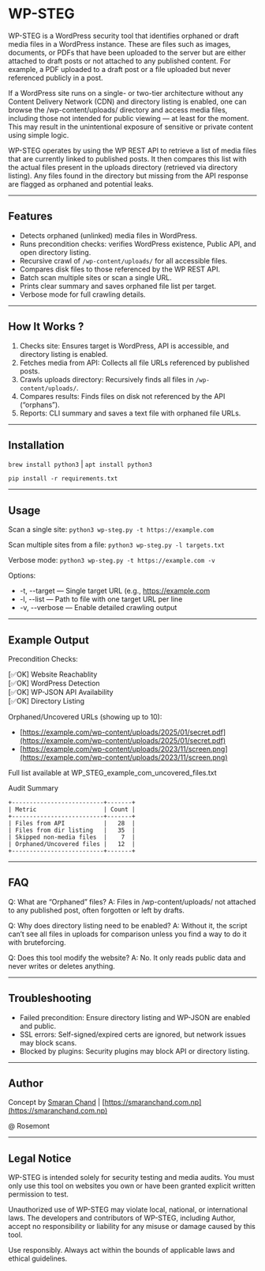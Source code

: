 # WP-STEG

WP-STEG is a WordPress security tool that identifies orphaned or draft media files in a WordPress instance. These are files such as images, documents, or PDFs that have been uploaded to the server but are either attached to draft posts or not attached to any published content. For example, a PDF uploaded to a draft post or a file uploaded but never referenced publicly in a post.

If a WordPress site runs on a single- or two-tier architecture without any Content Delivery Network (CDN) and directory listing is enabled, one can browse the /wp-content/uploads/ directory and access media files, including those not intended for public viewing — at least for the moment. This may result in the unintentional exposure of sensitive or private content using simple logic.

WP-STEG operates by using the WP REST API to retrieve a list of media files that are currently linked to published posts. It then compares this list with the actual files present in the uploads directory (retrieved via directory listing). Any files found in the directory but missing from the API response are flagged as orphaned and potential leaks.

---

## Features

* Detects orphaned (unlinked) media files in WordPress.
* Runs precondition checks: verifies WordPress existence, Public API, and open directory listing.
* Recursive crawl of `/wp-content/uploads/` for all accessible files.
* Compares disk files to those referenced by the WP REST API.
* Batch scan multiple sites or scan a single URL.
* Prints clear summary and saves orphaned file list per target.
* Verbose mode for full crawling details.

---

## How It Works ?

1. Checks site: Ensures target is WordPress, API is accessible, and directory listing is enabled.
2. Fetches media from API: Collects all file URLs referenced by published posts.
3. Crawls uploads directory: Recursively finds all files in `/wp-content/uploads/`.
4. Compares results: Finds files on disk not referenced by the API (“orphans”).
5. Reports: CLI summary and saves a text file with orphaned file URLs.

---

## Installation

```brew install python3``` | ```apt install python3```

```pip install -r requirements.txt```

---

## Usage

Scan a single site:
```python3 wp-steg.py -t https://example.com```

Scan multiple sites from a file:
```python3 wp-steg.py -l targets.txt```

Verbose mode:
```python3 wp-steg.py -t https://example.com -v```

Options:

* -t, --target — Single target URL (e.g., https://example.com
* -l, --list — Path to file with one target URL per line
* -v, --verbose — Enable detailed crawling output

---

## Example Output

Precondition Checks:

[✅OK] Website Reachablity<br>
[✅OK] WordPress Detection<br>
[✅OK] WP-JSON API Availability<br>
[✅OK] Directory Listing<br>

Orphaned/Uncovered URLs (showing up to 10):

* [https://example.com/wp-content/uploads/2025/01/secret.pdf](https://example.com/wp-content/uploads/2025/01/secret.pdf)
* [https://example.com/wp-content/uploads/2023/11/screen.png](https://example.com/wp-content/uploads/2023/11/screen.png)

Full list available at WP\_STEG\_example\_com\_uncovered\_files.txt

Audit Summary
```
+--------------------------+-------+
| Metric                   | Count |
+--------------------------+-------+
| Files from API           |   28  |
| Files from dir listing   |   35  |
| Skipped non-media files  |    7  |
| Orphaned/Uncovered files |   12  |
+--------------------------+-------+
```

---

## FAQ

Q: What are “Orphaned” files?
A: Files in /wp-content/uploads/ not attached to any published post, often forgotten or left by drafts.

Q: Why does directory listing need to be enabled?
A: Without it, the script can’t see all files in uploads for comparison unless you find a way to do it with bruteforcing.

Q: Does this tool modify the website?
A: No. It only reads public data and never writes or deletes anything.

---

## Troubleshooting

* Failed precondition: Ensure directory listing and WP-JSON are enabled and public.
* SSL errors: Self-signed/expired certs are ignored, but network issues may block scans.
* Blocked by plugins: Security plugins may block API or directory listing.

---

## Author

Concept by [Smaran Chand](https://x.com/smaranchand) | [https://smaranchand.com.np](https://smaranchand.com.np)

@ Rosemont 


---

## Legal Notice

WP-STEG is intended solely for security testing and media audits. You must only use this tool on websites you own or have been granted explicit written permission to test.

Unauthorized use of WP-STEG may violate local, national, or international laws. The developers and contributors of WP-STEG, including Author, accept no responsibility or liability for any misuse or damage caused by this tool.

Use responsibly. Always act within the bounds of applicable laws and ethical guidelines.
